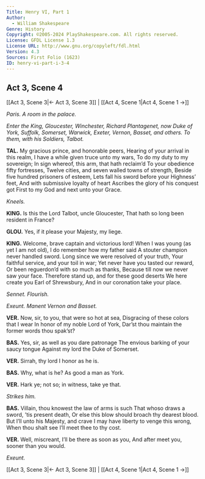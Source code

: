 ```yaml
---
Title: Henry VI, Part 1
Author: 
  - William Shakespeare
Genre: History
Copyright: ©2005-2024 PlayShakespeare.com. All rights reserved.
License: GFDL License 1.3
License URL: http://www.gnu.org/copyleft/fdl.html
Version: 4.3
Sources: First Folio (1623)
ID: henry-vi-part-i-3-4
---
```


## Act 3, Scene 4
[[Act 3, Scene 3|← Act 3, Scene 3]] | [[Act 4, Scene 1|Act 4, Scene 1 →]]

*Paris. A room in the palace.*

*Enter the King, Gloucester, Winchester, Richard Plantagenet, now Duke of York, Suffolk, Somerset, Warwick, Exeter, Vernon, Basset, and others. To them, with his Soldiers, Talbot.*

**TAL.**
My gracious prince, and honorable peers,
Hearing of your arrival in this realm,
I have a while given truce unto my wars,
To do my duty to my sovereign;
In sign whereof, this arm, that hath reclaim’d
To your obedience fifty fortresses,
Twelve cities, and seven walled towns of strength,
Beside five hundred prisoners of esteem,
Lets fall his sword before your Highness’ feet,
And with submissive loyalty of heart
Ascribes the glory of his conquest got
First to my God and next unto your Grace.

*Kneels.*

**KING.**
Is this the Lord Talbot, uncle Gloucester,
That hath so long been resident in France?

**GLOU.**
Yes, if it please your Majesty, my liege.

**KING.**
Welcome, brave captain and victorious lord!
When I was young (as yet I am not old),
I do remember how my father said
A stouter champion never handled sword.
Long since we were resolved of your truth,
Your faithful service, and your toil in war;
Yet never have you tasted our reward,
Or been reguerdon’d with so much as thanks,
Because till now we never saw your face.
Therefore stand up, and for these good deserts
We here create you Earl of Shrewsbury,
And in our coronation take your place.

*Sennet. Flourish.*

*Exeunt. Manent Vernon and Basset.*

**VER.**
Now, sir, to you, that were so hot at sea,
Disgracing of these colors that I wear
In honor of my noble Lord of York,
Dar’st thou maintain the former words thou spak’st?

**BAS.**
Yes, sir, as well as you dare patronage
The envious barking of your saucy tongue
Against my lord the Duke of Somerset.

**VER.**
Sirrah, thy lord I honor as he is.

**BAS.**
Why, what is he? As good a man as York.

**VER.**
Hark ye; not so; in witness, take ye that.

*Strikes him.*

**BAS.**
Villain, thou knowest the law of arms is such
That whoso draws a sword, ’tis present death,
Or else this blow should broach thy dearest blood.
But I’ll unto his Majesty, and crave
I may have liberty to venge this wrong,
When thou shalt see I’ll meet thee to thy cost.

**VER.**
Well, miscreant, I’ll be there as soon as you,
And after meet you, sooner than you would.

*Exeunt.*

[[Act 3, Scene 3|← Act 3, Scene 3]] | [[Act 4, Scene 1|Act 4, Scene 1 →]]